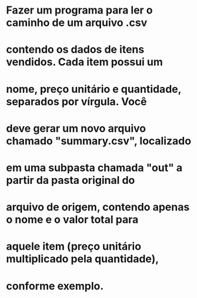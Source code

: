 # Fazer um programa para ler o caminho de um arquivo .csv
# contendo os dados de itens vendidos. Cada item possui um
# nome, preço unitário e quantidade, separados por vírgula. Você
# deve gerar um novo arquivo chamado "summary.csv", localizado
# em uma subpasta chamada "out" a partir da pasta original do
# arquivo de origem, contendo apenas o nome e o valor total para
# aquele item (preço unitário multiplicado pela quantidade),
# conforme exemplo.
